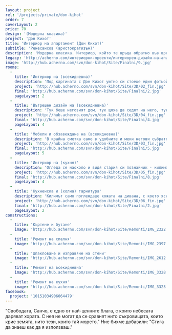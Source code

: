 ```yaml
---
layout: project
rel: '/projects/private/don-kihot'
order: 7
coverLayout: 2
price: 70
design: '(Модерна класика)'
project: 'Дон Кихот'
title: 'Интериор на апартамент (Дон Кихот)'
subtitle: 'Ренесансов (аристократизъм)'
description: 'Модерна класика. Интериор, който те връща обратно във времената на смели рицари, вълнуващи приключения и завладяващи приказки. Всичко това, пречупено през призмата на 21 век, в апартамент (Дох Кихот).'
legacy: 'http://acherno.com/интериорни-проекти/интериорен-дизайн-на-апартаменти/дон-кихот/вътрешен-дизайн.html'
image: 'http://hub.acherno.com/svn/don-kihot/Site/Finalni/9.jpg'
rooms:
  -
    title: 'Интериор на (всекидневна)'
    description: 'Под картината с Дон Кихот уютно си стоеше един фотьойл. Небрежно заметнат с одеяло се топлеше пред етаноловата камина. Хубава беше тя, през всички свои пътувания не беше виждал такава, на която не й трябва комин... Но дори диваните се учат цял живот. Толкова път беше изминал и толкова места беше видял, но сега си беше у дома.'
    project: 'http://hub.acherno.com/svn/don-kihot/Site/3D/02_fin.jpg'
    final: 'http://hub.acherno.com/svn/don-kihot/Site/Finalni/2.jpg'
    pageLayout: 2
  -
    title: 'Вътрешен дизайн на (всекидневна)'
    description: 'Тук беше неговият дом, тук щяха да седят на него, тук щяха да протрият дамаската му и тук щеше да слуша интересните истории, разказвани от неговите собственици. Може би дори ще получи едно-две петна от вино, но това си беше голяма чест за един фотьойл.'
    project: 'http://hub.acherno.com/svn/don-kihot/Site/3D/04_fin.jpg'
    final: 'http://hub.acherno.com/svn/don-kihot/Site/Finalni/4.jpg'
    pageLayout: 4
  -
    title: 'Мебели и обзавеждане на (всекидневна)'
    description: 'В крайна сметка само в удобните и меки негови събратя хората пиеха вино и се наслаждаваха на огъня, другите ги побутваха настрани и сядаха само ако нямаше къде другаде.'
    project: 'http://hub.acherno.com/svn/don-kihot/Site/3D/03_fin.jpg'
    final: 'http://hub.acherno.com/svn/don-kihot/Site/Finalni/5.jpg'
    pageLayout: 5
  -
    title: 'Интериор на (кухня)'
    description: 'Огледа се наоколо и видя стария си познайник - килима от Мароко. Той също беше пътувал доста, докато стигне дотук. С него често си говореха за бялата кухня: "Голяма красавица - семпла, но елегантна" - казваше фотьойлът.'
    project: 'http://hub.acherno.com/svn/don-kihot/Site/3D/05_fin.jpg'
    final: 'http://hub.acherno.com/svn/don-kihot/Site/Finalni/8.jpg'
    pageLayout: 4
  -
    title: 'Кухненска и (холна) гарнитура'
    description: 'Килимът само поглеждаше кожата на дивана, с което ясно даваше да се разбере, че естествената светла и мека кожа го интересува много повече от бялата МДФ кухня, дори и с фрезованите й вратички и скрити дръжки.'
    project: 'http://hub.acherno.com/svn/don-kihot/Site/3D/06_fin.jpg'
    final: 'http://hub.acherno.com/svn/don-kihot/Site/Finalni/2.jpg'
    pageLayout: 2
constructions:
  -
    title: 'Къртене и бутане'
    image: 'http://hub.acherno.com/svn/don-kihot/Site/Remonti/IMG_2322.JPG'
  -
    title: 'Ремонт на спалня'
    image: 'http://hub.acherno.com/svn/don-kihot/Site/Remonti/IMG_2397.JPG'
  -
    title: 'Шпакловане и изправяне на стени'
    image: 'http://hub.acherno.com/svn/don-kihot/Site/Remonti/IMG_2612.JPG'
  -
    title: 'Ремонт на всекидневна'
    image: 'http://hub.acherno.com/svn/don-kihot/Site/Remonti/IMG_3328.JPG'
  -
    title: 'Ремонт на кухня'
    image: 'http://hub.acherno.com/svn/don-kihot/Site/Remonti/IMG_3323.JPG'
facebook:
  project: '10151034906064479'
---
```

"Свободата, Санчо, е едно от най-ценните блага, с които небесата даряват хората. С нея не могат да се сравнят нито съкровищата, които крие земята, нито тези, които таѝ морето." Ние бихме добавили: "Стига да знаеш как да я използваш."

